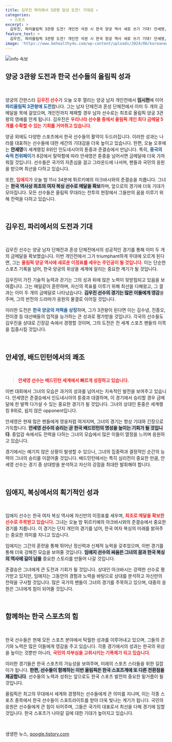 ```yaml
---
title: 김우진 파리에서 3관왕 달성 도전! 기대감 ↑
categories:
  - 스포츠
excerpt: >
  김우진, 파리올림픽 3관왕 도전! 개인전 석권 시 한국 양궁 역사 새로 쓰기 기대! 안세영, 숙적 툰중과 준결승 맞대결, 금메달까지 한 걸음! 임애지도 준결승 출전, 첫 메달의 기적 이룰 수 있을까?
feature_text: >
  김우진, 파리올림픽 3관왕 도전! 개인전 석권 시 한국 양궁 역사 새로 쓰기 기대! 안세영, 숙적 툰중과 준결승 맞대결, 금메달까지 한 걸음! 임애지도 준결승 출전, 첫 메달의 기적 이룰 수 있을까?
image: 'https://www.behealthy4u.com/wp-content/uploads/2024/06/koreanews.jpg'
---
```


<p><img src="https://www.behealthy4u.com/wp-content/uploads/2024/06/koreanews.jpg" alt="info 속보" /></p>

<h2 data-ke-size="size26">양궁 3관왕 도전과 한국 선수들의 올림픽 성과</h2>

<p data-ke-size="size16">&nbsp;</p>

<p>양궁의 간판스타 <b><span style="color: #ee2323;">김우진 선수</span></b>가 오늘 오후 열리는 양궁 남자 개인전에서 <b><span style="background-color: #21538527;">임시현</span></b>에 이어 <b><span style="color: #1a5490;">파리올림픽 3관왕에 도전</span></b>합니다. 그는 남자 단체전과 혼성 단체전에서 이미 두 개의 금메달을 목에 걸었으며, 개인전까지 제패할 경우 남자 선수로는 최초로 올림픽 양궁 3관왕의 영예를 안게 됩니다. 김우진은 <b><span style="color: #ee2323;">우리나라 선수들 중에서 올림픽 개인 최다 금메달 5개를 수확할 수 있는 기회를 거머쥐고 있습니다</span></b>.</p>

<p>양궁 외에도 다양한 스포츠에서 한국 선수들의 활약이 두드러집니다. 이러한 성과는 나라를 대표하는 선수들에 대한 세간의 기대감을 더욱 높이고 있습니다. 한편, 오늘 오후에는 <b><span style="background-color: #21538527;">안세영</span></b>이 세계랭킹 8위인 인도네시아의 툰중과 준결승에서 만납니다. 특히, <b><span style="color: #1a5490;">중국의 숙적 천위페이</span></b>가 8강에서 탈락함에 따라 안세영은 툰중을 넘어서면 금메달에 더욱 가까워질 것입니다. 선수들은 국가의 자존심을 걸고 그라운드에 나서며, 팬들과 국민의 응원을 받으며 최선을 다하고 있습니다.</p>

<p>또한, <b><span style="color: #ee2323;">임애지</span></b>가 오늘 밤 11시 34분에 튀르키예의 아크바시와의 준결승을 치릅니다. 그녀는 <b><span style="background-color: #21538527;">한국 역사상 최초의 여자 복싱 선수로 메달을 확보</span></b>하며, 앞으로의 경기에 더욱 기대가 모아집니다. 모든 선수들은 올림픽 무대라는 전투의 현장에서 그들만의 꿈을 이루기 위해 전력을 다하고 있습니다.</p>

<p data-ke-size="size16">&nbsp;</p>

<h2 data-ke-size="size26">김우진, 파리에서의 도전과 기대</h2>

<p data-ke-size="size16">&nbsp;</p>

<p>김우진 선수는 양궁 남자 단체전과 혼성 단체전에서의 성공적인 경기를 통해 이미 두 개의 금메달을 확보했습니다. 이번 개인전에서 그가 triumphant하게 무대에 오르게 된다면, 그는 <b><span style="color: #ee2323;">올림픽 양궁 역사에 새로운 이정표를 세우는 주인공이 될 것입니다</span></b>. 이는 단순한 스포츠 기록을 넘어, 한국 양궁의 위상을 세계에 알리는 중요한 계기가 될 것입니다.</p>

<p>김우진이 가진 기술적 능력과 끈기는 그의 성과 뒤에 많은 노력이 뒷받침되고 있음을 보여줍니다. 그는 매일같이 훈련하며, 자신의 목표를 이루기 위해 최선을 다해왔고, 그 결과는 이미 두 개의 금메달로 나타났습니다. <b><span style="background-color: #21538527;">김우진 선수의 경기는 많은 이들에게 영감</span></b>을 주며, 그의 반전의 드라마가 응원의 물결로 이어질 것입니다.</p>

<p>이러한 도전은 <b><span style="color: #1a5490;">한국 양궁의 저력을 상징</span></b>하며, 그가 3관왕이 된다면 이는 김수녕, 진종오, 전이경 등 대선배들의 업적을 능가하는 큰 성과로 평가받을 것입니다. 각국의 선수들도 김우진을 상대로 긴장감 속에서 경쟁할 것이며, 그의 도전은 전 세계 스포츠 팬들의 이목을 집중시킬 것입니다.</p>

<p data-ke-size="size16">&nbsp;</p>

<h2 data-ke-size="size26">안세영, 배드민턴에서의 쾌조</h2>

<p data-ke-size="size16">&nbsp;</p>

<blockquote>
<b><span style="color: #ee2323;">안세영 선수는 배드민턴 세계에서 빠르게 성장하고 있습니다.</span></b>
</blockquote>

<p>이번 대회에서 그녀의 모습은 과거의 성과를 넘어서는 지속적인 발전을 보여주고 있습니다. 안세영은 준결승에서 인도네시아의 툰중과 대결하며, 이 경기에서 승리할 경우 금메달에 한 발짝 다가설 수 있는 중요한 경기가 될 것입니다. 그녀의 상대인 툰중은 세계랭킹 8위로, 쉽지 않은 opponent입니다.</p>

<p>안세영은 현재 많은 팬들에게 영웅처럼 여겨지며, 그녀의 경기는 항상 기대와 긴장으로 가득합니다. <b><span style="background-color: #21538527;">안세영 선수의 승리는 곧 한국 배드민턴의 명성을 높이는 기회가 될 것입니다</span></b>. 중압감 속에서도 전력을 다하는 그녀의 모습에서 많은 이들이 열정을 느끼며 응원하고 있습니다.</p>

<p>경기에서는 예기치 않은 상황이 발생할 수 있으나, 그녀의 집중력과 결정적인 순간의 능력이 그녀의 승리를 이끌어줄 것입니다. 배드민턴에서는 특히 심리전이 중요한 만큼, 안세영 선수는 경기 중 상대방을 분석하고 자신의 강점을 최대한 발휘해야 합니다.</p>

<p data-ke-size="size16">&nbsp;</p>

<h2 data-ke-size="size26">임애지, 복싱에서의 획기적인 성과</h2>

<p data-ke-size="size16">&nbsp;</p>

<p>임애지 선수는 한국 여자 복싱 역사에 자신만의 이정표를 세우며, <b><span style="color: #ee2323;">최초로 메달을 확보한 선수로 주목받고 있습니다</span></b>. 그녀는 오늘 밤 튀르키예의 아크바시와의 준결승에서 중요한 경기를 치릅니다. 이 경기는 단지 개인의 경기를 넘어, 한국 여자 복싱의 미래를 밝혀주는 중요한 의미를 지니고 있습니다.</p>

<p>임애지는 그간의 훈련을 통해 뛰어난 정신력과 신체적 능력을 갖추었으며, 이번 경기를 통해 더욱 강해진 모습을 보여줄 것입니다. <b><span style="background-color: #21538527;">임애지 선수의 싸움은 그녀의 꿈과 한국 복싱의 역사에 길이 남을</span></b> 중요한 스토리를 만들어 나갈 것입니다.</p>

<p>준결승은 그녀에게 큰 도전과 기회가 될 것입니다. 상대인 아크바시는 강력한 선수로 평가받고 있지만, 임애지는 그동안의 경험과 노력을 바탕으로 상대를 분석하고 자신만의 전략을 구사할 것입니다. 많은 국가의 팬들이 그녀의 경기를 주목하고 있으며, 대중의 응원은 그녀에게 힘이 되어줄 것입니다.</p>

<p data-ke-size="size16">&nbsp;</p>

<h2 data-ke-size="size26">함께하는 한국 스포츠의 힘</h2>

<p data-ke-size="size16">&nbsp;</p>

<p>한국 선수들은 현재 모든 스포츠 분야에서 탁월한 성과를 이루어내고 있으며, 그들의 끈기와 노력은 많은 이들에게 영감을 주고 있습니다. 각종 경기에서의 성과는 한국의 위상을 높이는 것뿐만 아니라, <b><span style="color: #ee2323;">국민의 자부심을 고취시키는 기폭제가 되고 있습니다</span></b>.</p>

<p>이러한 경기들은 한국 스포츠의 가능성을 보여주며, 미래의 스포츠 스타들을 위한 길잡이가 됩니다. <b><span style="background-color: #21538527;">한편, 선수들이 함께하는 이번 올림픽은 한국 스포츠계에 또 다른 전환점을 제공합니다</span></b>. 선수들의 노력과 성취는 앞으로도 한국 스포츠 발전의 중요한 밑거름이 될 것입니다.</p>

<p>올림픽은 최고의 무대에서 세계와 경쟁하는 선수들에게 큰 의미를 지니며, 이는 각종 스포츠 종목에서 한국 선수들이 스포트라이트를 받아 더욱 빛나는 계기가 됩니다. 국민의 응원은 선수들에게 큰 힘이 되어주며, 그들은 국가의 대표로서 최선을 다해 경기에 임할 것입니다. 한국 스포츠가 나아갈 길에 대한 기대가 높아지고 있습니다.</p>

<p data-ke-size="size16">&nbsp;</p>
생생한 뉴스, <a href="https://qoogle.tistory.com" rel="dofollow">qoogle.tistory.com</a>


